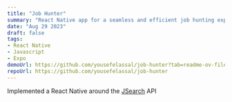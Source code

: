 ```yaml
---
title: "Job Hunter"
summary: "React Native app for a seamless and efficient job hunting experience."
date: "Aug 29 2023"
draft: false
tags:
- React Native
- Javascript
- Expo
demoUrl: https://github.com/yousefelassal/job-hunter?tab=readme-ov-file#try-it-using-expo-go-app
repoUrl: https://github.com/yousefelassal/job-hunter
---
```


Implemented a React Native around the [JSearch](https://rapidapi.com/letscrape-6bRBa3QguO5/api/jsearch) API